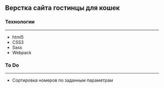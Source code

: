 ## Верстка сайта гостинцы для кошек
### Технологии
***
* html5
* CSS3
* Sass
* Webpack
### To Do
***
* Сортировка номеров по заданным параметрам
